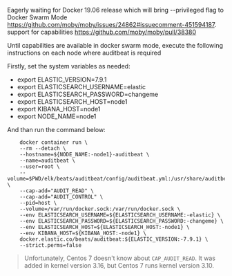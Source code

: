 Eagerly waiting for Docker 19.06 release which will bring --privileged flag to Docker Swarm Mode https://github.com/moby/moby/issues/24862#issuecomment-451594187. support for capabilities https://github.com/moby/moby/pull/38380

Until capabilities are available in docker swarm mode, execute the following instructions on each node where auditbeat is required

Firstly, set the system variables as needed:
- export ELASTIC_VERSION=7.9.1
- export ELASTICSEARCH_USERNAME=elastic
- export ELASTICSEARCH_PASSWORD=changeme
- export ELASTICSEARCH_HOST=node1
- export KIBANA_HOST=node1
- export NODE_NAME=node1

And than run the command below:
```
    docker container run \
    --rm --detach \
    --hostname=${NODE_NAME:-node1}-auditbeat \
    --name=auditbeat \
    --user=root \
    --volume=$PWD/elk/beats/auditbeat/config/auditbeat.yml:/usr/share/auditbeat/auditbeat.yml \
    --cap-add="AUDIT_READ" \
    --cap-add="AUDIT_CONTROL" \
    --pid=host \
    --volume=/var/run/docker.sock:/var/run/docker.sock \
    --env ELASTICSEARCH_USERNAME=${ELASTICSEARCH_USERNAME:-elastic} \
    --env ELASTICSEARCH_PASSWORD=${ELASTICSEARCH_PASSWORD:-changeme} \
    --env ELASTICSEARCH_HOST=${ELASTICSEARCH_HOST:-node1} \
    --env KIBANA_HOST=${KIBANA_HOST:-node1} \
    docker.elastic.co/beats/auditbeat:${ELASTIC_VERSION:-7.9.1} \
    --strict.perms=false
```

> Unfortunately, Centos 7 doesn't know about `CAP_AUDIT_READ`. It was added in kernel version 3.16, but Centos 7 runs kernel version 3.10.
